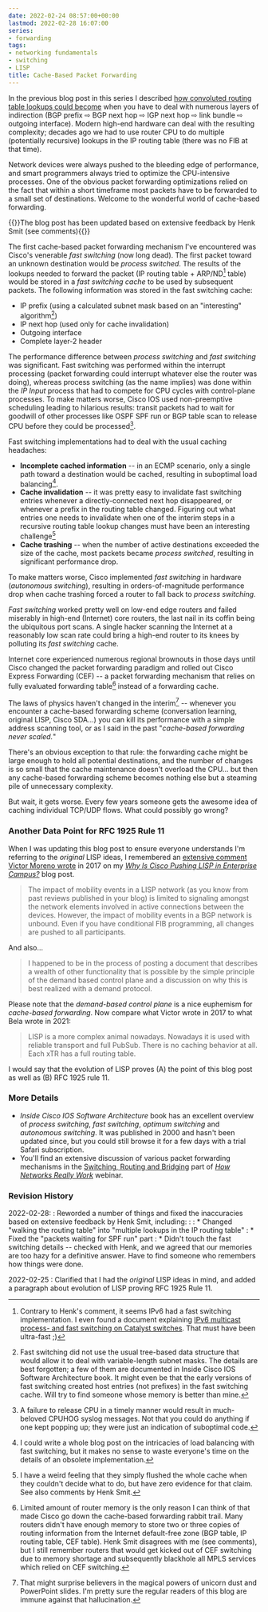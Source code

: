 ```yaml
---
date: 2022-02-24 08:57:00+00:00
lastmod: 2022-02-28 16:07:00
series:
- forwarding
tags:
- networking fundamentals
- switching
- LISP
title: Cache-Based Packet Forwarding
---
```

In the previous blog post in this series I described [how convoluted routing table lookups could become](/2022/02/packet-forwarding-header-lookup/) when you have to deal with numerous layers of indirection (BGP prefix ⇨ BGP next hop ⇨ IGP next hop ⇨ link bundle ⇨ outgoing interface). Modern high-end hardware can deal with the resulting complexity; decades ago we had to use router CPU to do multiple (potentially recursive) lookups in the IP routing table (there was no FIB at that time).

Network devices were always pushed to the bleeding edge of performance, and smart programmers always tried to optimize the CPU-intensive processes. One of the obvious packet forwarding optimizations relied on the fact that within a short timeframe most packets have to be forwarded to a small set of destinations. Welcome to the wonderful world of cache-based forwarding.
<!--more-->
{{<note info>}}The blog post has been updated based on extensive feedback by Henk Smit (see comments){{</note>}}

The first cache-based packet forwarding mechanism I've encountered was Cisco's venerable *fast switching* (now long dead). The first packet toward an unknown destination would be *process switched*. The results of the lookups needed to forward the packet (IP routing table + ARP/ND[^ND] table) would be stored in a *fast switching cache* to be used by subsequent packets. The following information was stored in the fast switching cache:

[^ND]: Contrary to Henk's comment, it seems IPv6 had a fast switching implementation. I even found a document explaining [IPv6 multicast process- and fast switching on Catalyst switches](https://www.cisco.com/c/en/us/td/docs/switches/lan/catalyst2960xr/software/15-0_2_EX1/ipv6/configuration_guide/b_ipv6_152ex1_2960-xr_cg/b_ipv6_152ex1_2960-xr_cg_chapter_0100.html#concept_E52E96CD726B4C019A188FEB96C99A1C). That must have been ultra-fast ;)

* IP prefix (using a calculated subnet mask based on an "interesting" algorithm[^PFX])
* IP next hop (used only for cache invalidation)
* Outgoing interface
* Complete layer-2 header

[^PFX]: Fast switching did not use the usual tree-based data structure that would allow it to deal with variable-length subnet masks. The details are best forgotten; a few of them are documented in Inside Cisco IOS Software Architecture book. It might even be that the early versions of fast switching created host entries (not prefixes) in the fast switching cache. Will try to find someone whose memory is better than mine.

The performance difference between *process switching* and *fast switching* was significant. Fast switching was performed within the interrupt processing (packet forwarding could interrupt whatever else the router was doing), whereas process switching (as the name implies) was done within the *IP Input* process that had to compete for CPU cycles with control-plane processes. To make matters worse, Cisco IOS used non-preemptive scheduling leading to hilarious results: transit packets had to wait for goodwill of other processes like OSPF SPF run or BGP table scan to release CPU before they could be processed[^HOG].

[^HOG]: A failure to release CPU in a timely manner would result in much-beloved CPUHOG syslog messages. Not that you could do anything if one kept popping up; they were just an indication of suboptimal code.

Fast switching implementations had to deal with the usual caching headaches:

* **Incomplete cached information** -- in an ECMP scenario, only a single path toward a destination would be cached, resulting in suboptimal load balancing[^LB].
* **Cache invalidation** -- it was pretty easy to invalidate fast switching entries whenever a directly-connected next hop disappeared, or whenever a prefix in the routing table changed. Figuring out what entries one needs to invalidate when one of the interim steps in a recursive routing table lookup changes must have been an interesting challenge[^FLUSH]
* **Cache trashing** -- when the number of active destinations exceeded the size of the cache, most packets became *process switched*, resulting in significant performance drop.

[^LB]: I could write a whole blog post on the intricacies of load balancing with fast switching, but it makes no sense to waste everyone's time on the details of an obsolete implementation.

[^FLUSH]: I have a weird feeling that they simply flushed the whole cache when they couldn't decide what to do, but have zero evidence for that claim. See also comments by Henk Smit.

To make matters worse, Cisco implemented *fast switching* in hardware (*autonomous switching*), resulting in orders-of-magnitude performance drop when cache trashing forced a router to fall back to *process switching*.

*Fast switching* worked pretty well on low-end edge routers and failed miserably in high-end (Internet) core routers, the last nail in its coffin being the ubiquitous port scans. A single hacker scanning the Internet at a reasonably low scan rate could bring a high-end router to its knees by polluting its *fast switching* cache.

Internet core experienced numerous regional brownouts in those days until Cisco changed the packet forwarding paradigm and rolled out Cisco Express Forwarding (CEF) -- a packet forwarding mechanism that relies on fully evaluated forwarding table[^MEM] instead of a forwarding cache.

The laws of physics haven't changed in the interim[^MAGIC] -- whenever you encounter a cache-based forwarding scheme (conversation learning, original LISP, Cisco SDA...) you can kill its performance with a simple address scanning tool, or as I said in the past "*cache-based forwarding never scaled.*"

There's an obvious exception to that rule: the forwarding cache might be large enough to hold all potential destinations, and the number of changes is so small that the cache maintenance doesn't overload the CPU... but then any cache-based forwarding scheme becomes nothing else but a steaming pile of unnecessary complexity.

But wait, it gets worse. Every few years someone gets the awesome idea of caching individual TCP/UDP flows. What could possibly go wrong?

### Another Data Point for RFC 1925 Rule 11

When I was updating this blog post to ensure everyone understands I'm referring to the _original_ LISP ideas, I remembered an [extensive comment Victor Moreno wrote](/2017/09/why-is-cisco-pushing-lisp-in-enterprise/#5200837098827991481) in 2017 on my _[Why Is Cisco Pushing LISP in Enterprise Campus?](/2017/09/why-is-cisco-pushing-lisp-in-enterprise/)_ blog post.

> The impact of mobility events in a LISP network (as you know from past reviews published in your blog) is limited to signaling amongst the network elements involved in active connections between the devices. However, the impact of mobility events in a BGP network is unbound. Even if you have conditional FIB programming, all changes are pushed to all participants. 

And also...

> I happened to be in the process of posting a document that describes a wealth of other functionality that is possible by the simple principle of the demand based control plane and a discussion on why this is best realized with a demand protocol. 

Please note that the _demand-based control plane_ is a nice euphemism for _cache-based forwarding_. Now compare what Victor wrote in 2017 to what Bela wrote in 2021:

> LISP is a more complex animal nowadays. Nowadays it is used with reliable transport and full PubSub. There is no caching behavior at all. Each xTR has a full routing table.

I would say that the evolution of LISP proves (A) the point of this blog post as well as (B) RFC 1925 rule 11.

### More Details

* *Inside Cisco IOS Software Architecture* book has an excellent overview of *process switching*, *fast switching*, *optimum switching* and *autonomous switching*. It was published in 2000 and hasn't been updated since, but you could still browse it for a few days with a trial Safari subscription.
* You'll find an extensive discussion of various packet forwarding mechanisms in the [Switching, Routing and Bridging](https://my.ipspace.net/bin/list?id=Net101#SWITCH) part of _[How Networks Really Work](https://www.ipspace.net/How_Networks_Really_Work)_ webinar.

[^MEM]: Limited amount of router memory is the only reason I can think of that made Cisco go down the cache-based forwarding rabbit trail. Many routers didn't have enough memory to store two or three copies of routing information from the Internet default-free zone (BGP table, IP routing table, CEF table). Henk Smit disagrees with me (see comments), but I still remember routers that would get kicked out of CEF switching due to memory shortage and subsequently blackhole all MPLS services which relied on CEF switching.

[^MAGIC]: That might surprise believers in the magical powers of unicorn dust and PowerPoint slides. I'm pretty sure the regular readers of this blog are immune against that hallucination.

### Revision History

2022-02-28:
: Reworded a number of things and fixed the inaccuracies based on extensive feedback by Henk Smit, including:
:
: * Changed "walking the routing table" into "multiple lookups in the IP routing table"
: * Fixed the "packets waiting for SPF run" part
: * Didn't touch the fast switching details -- checked with Henk, and we agreed that our memories are too hazy for a definitive answer. Have to find someone who remembers how things were done.

2022-02-25
: Clarified that I had the _original_ LISP ideas in mind, and added a paragraph about evolution of LISP proving RFC 1925 Rule 11.